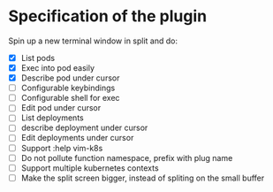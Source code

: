 # Specification of the plugin

Spin up a new terminal window in split and do:

- [x] List pods
- [x] Exec into pod easily
- [x] Describe pod under cursor
- [ ] Configurable keybindings
- [ ] Configurable shell for exec
- [ ] Edit pod under cursor
- [ ] List deployments
- [ ] describe deployment under cursor
- [ ] Edit deployments under cursor
- [ ] Support :help vim-k8s
- [ ] Do not pollute function namespace, prefix with plug name
- [ ] Support multiple kubernetes contexts
- [ ] Make the split screen bigger, instead of spliting on the small buffer
